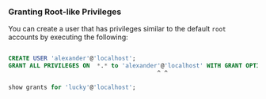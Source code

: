 ### Granting Root-like Privileges

You can create a user that has privileges similar to the default `root` accounts by executing the following:
```sql

CREATE USER 'alexander'@'localhost';      
GRANT ALL PRIVILEGES ON  *.* to 'alexander'@'localhost' WITH GRANT OPTION;
                                          ^ ^  
```

```sql
show grants for 'lucky'@'localhost';
```
